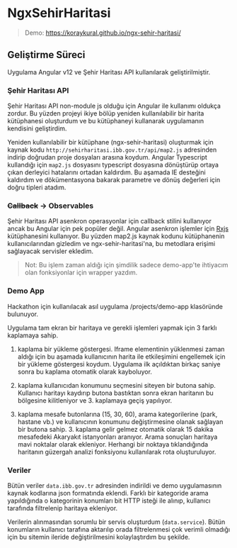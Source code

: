 # NgxSehirHaritasi

> Demo: https://koraykural.github.io/ngx-sehir-haritasi/

## Geliştirme Süreci

Uygulama Angular v12 ve Şehir Haritası API kullanılarak geliştirilmiştir.

### Şehir Haritası API

Şehir Haritası API non-module js olduğu için Angular ile kullanımı oldukça zordur. Bu yüzden projeyi ikiye bölüp yeniden kullanılabilir bir harita kütüphanesi oluşturdum ve bu kütüphaneyi kullanarak uygulamanın kendisini geliştirdim.

Yeniden kullanılabilir bir kütüphane (ngx-sehir-haritasi) oluşturmak için kaynak kodu `http://sehirharitasi.ibb.gov.tr/api/map2.js` adresinden indirip doğrudan proje dosyaları arasına koydum. Angular Typescript kullandığı için `map2.js` dosyasını typescript dosyasına dönüştürüp ortaya çıkan derleyici hatalarını ortadan kaldırdım. Bu aşamada IE desteğini kaldırdım ve dökümentasyona bakarak parametre ve dönüş değerleri için doğru tipleri atadım.

### ~~Callback~~ -> Observables

Şehir Haritası API asenkron operasyonlar için callback stilini kullanıyor ancak bu Angular için pek popüler değil. Angular asenkron işlemler için [Rxjs](https://rxjs.dev/) kütüphanesini kullanıyor. Bu yüzden map2.js kaynak kodunu kütüphanenin kullanıcılarından gizledim ve ngx-sehir-haritasi'na, bu metodlara erişimi sağlayacak servisler ekledim.

> Not: Bu işlem zaman aldığı için şimdilik sadece demo-app'te ihtiyacım olan fonksiyonlar için wrapper yazdım.

### Demo App

Hackathon için kullanılacak asıl uygulama /projects/demo-app klasöründe bulunuyor.

Uygulama tam ekran bir haritaya ve gerekli işlemleri yapmak için 3 farklı kaplamaya sahip.

1. kaplama bir yükleme göstergesi. Iframe elementinin yüklenmesi zaman aldığı için bu aşamada kullanıcının harita ile etkileşimini engellemek için bir yükleme göstergesi koydum. Uygulama ilk açıldıktan birkaç saniye sonra bu kaplama otomatik olarak kayboluyor.

2. kaplama kullanıcıdan konumunu seçmesini siteyen bir butona sahip. Kullanıcı haritayı kaydırıp butona bastıktan sonra ekran haritanın bu bölgesine kilitleniyor ve 3. kaplamaya geçiş yapılıyor.

3. kaplama mesafe butonlarına (15, 30, 60), arama kategorilerine (park, hastane vb.) ve kullanıcının konumunu değiştirmesine olanak sağlayan bir butona sahip. 3. kaplama gelir gelmez otomatik olarak 15 dakika mesafedeki Akaryakıt istanyonları aranıyor. Arama sonuçları haritaya mavi noktalar olarak ekleniyor. Herhangi bir noktaya tıklandığında haritanın güzergah analizi fonksiyonu kullanılarak rota oluşturuluyor.

### Veriler

Bütün veriler `data.ibb.gov.tr` adresinden indirildi ve demo uygulamasının kaynak kodlarına json formatında eklendi. Farklı bir kategoride arama yapıldığında o kategorinin konumları bit HTTP isteği ile alınıp, kullanıcı tarafında filtrelenip haritaya ekleniyor.

Verilerin alınmasından sorumlu bir servis oluşturdum (`data.service`). Bütün konumların kullanıcı tarafına aktarılıp orada filtrelenmesi çok verimli olmadığı için bu sitemin ileride değiştirilmesini kolaylaştırdım bu şekilde.
